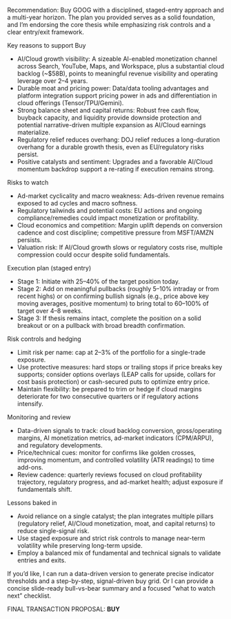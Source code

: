 Recommendation: Buy GOOG with a disciplined, staged-entry approach and a multi-year horizon. The plan you provided serves as a solid foundation, and I’m endorsing the core thesis while emphasizing risk controls and a clear entry/exit framework.

Key reasons to support Buy
- AI/Cloud growth visibility: A sizeable AI-enabled monetization channel across Search, YouTube, Maps, and Workspace, plus a substantial cloud backlog (~$58B), points to meaningful revenue visibility and operating leverage over 2–4 years.
- Durable moat and pricing power: Data/data tooling advantages and platform integration support pricing power in ads and differentiation in cloud offerings (Tensor/TPU/Gemini).
- Strong balance sheet and capital returns: Robust free cash flow, buyback capacity, and liquidity provide downside protection and potential narrative-driven multiple expansion as AI/Cloud earnings materialize.
- Regulatory relief reduces overhang: DOJ relief reduces a long-duration overhang for a durable growth thesis, even as EU/regulatory risks persist.
- Positive catalysts and sentiment: Upgrades and a favorable AI/Cloud momentum backdrop support a re-rating if execution remains strong.

Risks to watch
- Ad-market cyclicality and macro weakness: Ads-driven revenue remains exposed to ad cycles and macro softness.
- Regulatory tailwinds and potential costs: EU actions and ongoing compliance/remedies could impact monetization or profitability.
- Cloud economics and competition: Margin uplift depends on conversion cadence and cost discipline; competitive pressure from MSFT/AMZN persists.
- Valuation risk: If AI/Cloud growth slows or regulatory costs rise, multiple compression could occur despite solid fundamentals.

Execution plan (staged entry)
- Stage 1: Initiate with 25–40% of the target position today.
- Stage 2: Add on meaningful pullbacks (roughly 5–10% intraday or from recent highs) or on confirming bullish signals (e.g., price above key moving averages, positive momentum) to bring total to 60–100% of target over 4–8 weeks.
- Stage 3: If thesis remains intact, complete the position on a solid breakout or on a pullback with broad breadth confirmation.

Risk controls and hedging
- Limit risk per name: cap at 2–3% of the portfolio for a single-trade exposure.
- Use protective measures: hard stops or trailing stops if price breaks key supports; consider options overlays (LEAP calls for upside, collars for cost basis protection) or cash-secured puts to optimize entry price.
- Maintain flexibility: be prepared to trim or hedge if cloud margins deteriorate for two consecutive quarters or if regulatory actions intensify.

Monitoring and review
- Data-driven signals to track: cloud backlog conversion, gross/operating margins, AI monetization metrics, ad-market indicators (CPM/ARPU), and regulatory developments.
- Price/technical cues: monitor for confirms like golden crosses, improving momentum, and controlled volatility (ATR readings) to time add-ons.
- Review cadence: quarterly reviews focused on cloud profitability trajectory, regulatory progress, and ad-market health; adjust exposure if fundamentals shift.

Lessons baked in
- Avoid reliance on a single catalyst; the plan integrates multiple pillars (regulatory relief, AI/Cloud monetization, moat, and capital returns) to reduce single-signal risk.
- Use staged exposure and strict risk controls to manage near-term volatility while preserving long-term upside.
- Employ a balanced mix of fundamental and technical signals to validate entries and exits.

If you’d like, I can run a data-driven version to generate precise indicator thresholds and a step-by-step, signal-driven buy grid. Or I can provide a concise slide-ready bull-vs-bear summary and a focused “what to watch next” checklist.

FINAL TRANSACTION PROPOSAL: **BUY**